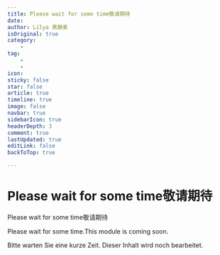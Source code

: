 ```yaml
---
title: Please wait for some time敬请期待
date: 
author: Lilya 黑静美
isOriginal: true
category: 
    - 
tag:
    - 
    - 
icon: 
sticky: false
star: false
article: true
timeline: true
image: false
navbar: true
sidebarIcon: true
headerDepth: 3
comment: true
lastUpdated: true
editLink: false
backToTop: true

---
```


# Please wait for some time敬请期待



Please wait for some time敬请期待

Please wait for some time.This module is coming soon. 

Bitte warten Sie eine kurze Zeit. Dieser Inhalt wird noch bearbeitet.